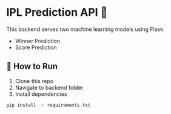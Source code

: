 # IPL Prediction API 🎯

This backend serves two machine learning models using Flask:
- Winner Prediction
- Score Prediction

## 🚀 How to Run

1. Clone this repo
2. Navigate to backend folder
3. Install dependencies

```bash
pip install -r requirements.txt

